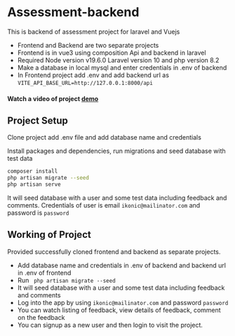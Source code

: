 # Assessment-backend

This is backend of assessment project for laravel and Vuejs
+ Frontend and Backend are two separate projects
+ Frontend is in vue3 using composition Api and backend in laravel
+ Required Node version v19.6.0 Laravel version 10 and php version 8.2
+ Make a database in local mysql and enter credentials in .env of backend
+ In Frontend project add .env and add backend url as ```VITE_API_BASE_URL=http://127.0.0.1:8000/api```
#### Watch a video of project [demo](https://www.loom.com/share/a675fdf59fcc4987b52eacb84d97398e?sid=8fd8a0bb-ebcb-4d36-93c8-f8b1ade07f1f)

## Project Setup
Clone project add .env file and add database name and credentials

Install packages and dependencies, run migrations and seed database with test data
```sh
composer install
php artisan migrate --seed
php artisan serve
```
It will seed database with a user and some test data including feedback and comments. Credentials of user is email ```ikonic@mailinator.com``` and password is ```password```
## Working of Project
Provided successfully cloned frontend and backend as separate projects.
+ Add database name and credentials in .env of backend and backend url in .env of frontend
+ Run ``` php artisan migrate --seed```
+ It will seed database with a user and some test data including feedback and comments
+ Log into the app by using ```ikonic@mailinator.com``` and password ```password```
+ You can watch listing of feedback, view details of feedback, comment on the feedback
+ You can signup as a new user and then login to visit the project.

